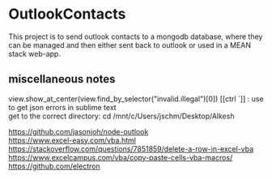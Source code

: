 # OutlookContacts
This project is to send outlook contacts to a mongodb database, where they can be managed and then either sent back to outlook or used in a MEAN stack web-app.


## miscellaneous notes
view.show_at_center(view.find_by_selector("invalid.illegal")[0]) [[ctrl `]] : use to get json errors in sublime text  
get to the correct directory: cd /mnt/c/Users/jschm/Desktop/Alkesh  

https://github.com/jasonjoh/node-outlook  
https://www.excel-easy.com/vba.html  
https://stackoverflow.com/questions/7851859/delete-a-row-in-excel-vba  
https://www.excelcampus.com/vba/copy-paste-cells-vba-macros/  
https://github.com/electron  
